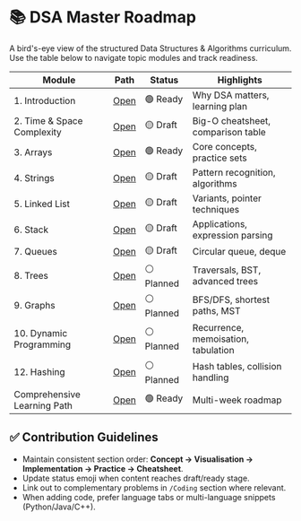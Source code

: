 # 📚 DSA Master Roadmap

A bird's-eye view of the structured Data Structures & Algorithms curriculum. Use the table below to navigate topic modules and track readiness.

| Module | Path | Status | Highlights |
|--------|------|--------|------------|
| 1. Introduction | [Open](./1.%20Introduction/README.md) | 🟢 Ready | Why DSA matters, learning plan |
| 2. Time & Space Complexity | [Open](./2.%20Time%20and%20Space%20Complexity/README.md) | 🟡 Draft | Big-O cheatsheet, comparison table |
| 3. Arrays | [Open](./3.%20Arrays/README.md) | 🟢 Ready | Core concepts, practice sets |
| 4. Strings | [Open](./4.%20Strings/README.md) | 🟡 Draft | Pattern recognition, algorithms |
| 5. Linked List | [Open](./5.%20Linked%20List/README.md) | 🟡 Draft | Variants, pointer techniques |
| 6. Stack | [Open](./6.%20Stack/README.md) | 🟡 Draft | Applications, expression parsing |
| 7. Queues | [Open](./7.%20Queues/README.md) | 🟡 Draft | Circular queue, deque |
| 8. Trees | [Open](./8.%20Trees/README.md) | ⚪ Planned | Traversals, BST, advanced trees |
| 9. Graphs | [Open](./9.%20Graphs/README.md) | ⚪ Planned | BFS/DFS, shortest paths, MST |
| 10. Dynamic Programming | [Open](./10.%20Dynamic%20Programming/README.md) | ⚪ Planned | Recurrence, memoisation, tabulation |
| 12. Hashing | [Open](./12.%20Hashing/README.md) | ⚪ Planned | Hash tables, collision handling |
| Comprehensive Learning Path | [Open](./Comprehensive%20DSA%20Learning%20Path%20for%20Tech%20Interviews.md) | 🟢 Ready | Multi-week roadmap |

## ✅ Contribution Guidelines

- Maintain consistent section order: **Concept → Visualisation → Implementation → Practice → Cheatsheet**.
- Update status emoji when content reaches draft/ready stage.
- Link out to complementary problems in `/Coding` section where relevant.
- When adding code, prefer language tabs or multi-language snippets (Python/Java/C++).
